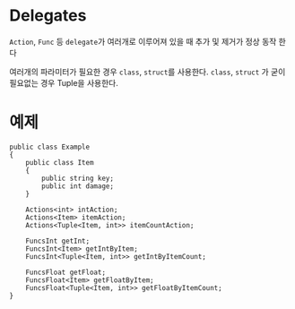 # Delegates

`Action`, `Func` 등 `delegate`가 여러개로 이루어져 있을 때 추가 및 제거가 정상 동작 한다

여러개의 파라미터가 필요한 경우 `class`, `struct`를 사용한다.
`class`, `struct` 가 굳이 필요없는 경우 Tuple을 사용한다.

# 예제

```
public class Example
{
	public class Item
	{
		public string key;
		public int damage;
	}

	Actions<int> intAction;
	Actions<Item> itemAction;
	Actions<Tuple<Item, int>> itemCountAction;

	FuncsInt getInt;
	FuncsInt<Item> getIntByItem;
	FuncsInt<Tuple<Item, int>> getIntByItemCount;

	FuncsFloat getFloat;
	FuncsFloat<Item> getFloatByItem;
	FuncsFloat<Tuple<Item, int>> getFloatByItemCount;
}
```
